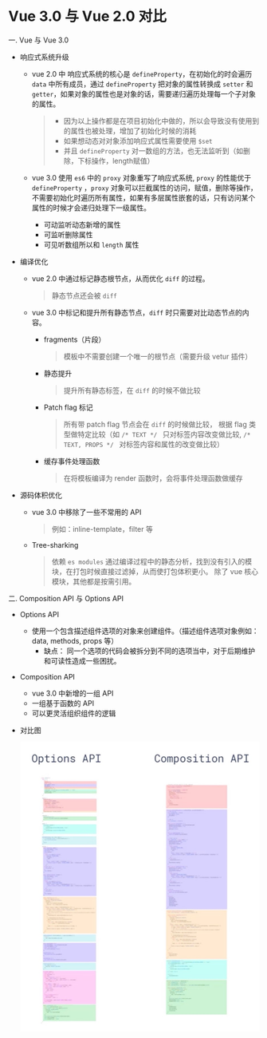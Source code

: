 # Vue 3.0 与 Vue 2.0 对比
一. Vue 与 Vue 3.0
  + 响应式系统升级
    - vue 2.0 中 响应式系统的核心是 `defineProperty`，在初始化的时会遍历 `data` 中所有成员，通过 `defineProperty` 把对象的属性转换成 `setter` 和 `getter`，如果对象的属性也是对象的话，需要递归遍历处理每一个子对象的属性。  
      > + 因为以上操作都是在项目初始化中做的，所以会导致没有使用到的属性也被处理，增加了初始化时候的消耗
      > + 如果想动态对对象添加响应式属性需要使用 `$set`
      > + 并且 `defineProperty` 对一数组的方法，也无法监听到（如删除，下标操作，length赋值）

    - vue 3.0 使用 `es6` 中的 `proxy` 对象重写了响应式系统, `proxy` 的性能优于 `defineProperty` ，`proxy` 对象可以拦截属性的访问，赋值，删除等操作，不需要初始化时遍历所有属性，如果有多层属性嵌套的话，只有访问某个属性的时候才会递归处理下一级属性。
      + 可动监听动态新增的属性
      + 可监听删除属性
      + 可见听数组所以和 `length` 属性

  + 编译优化
    - vue 2.0 中通过标记静态根节点，从而优化 `diff` 的过程。
      > 静态节点还会被 `diff`

    - vue 3.0 中标记和提升所有静态节点，`diff` 时只需要对比动态节点的内容。
      + fragments（片段）
        > 模板中不需要创建一个唯一的根节点（需要升级 vetur 插件）

      + 静态提升
        > 提升所有静态标签，在 `diff` 的时候不做比较

      + Patch flag 标记
        > 所有带 patch flag 节点会在 `diff` 的时候做比较，
        > 根据 flag 类型做特定比较（如 `/* TEXT */ ` 只对标签内容改变做比较, `/* TEXT, PROPS */ ` 对标签内容和属性的改变做比较）
        
      + 缓存事件处理函数
        > 在将模板编译为 render 函数时，会将事件处理函数做缓存

  + 源码体积优化
    - vue 3.0 中移除了一些不常用的 API
      > 例如：inline-template，filter 等
    - Tree-sharking
      > 依赖 `es modules` 通过编译过程中的静态分析，找到没有引入的模块，在打包时候直接过滤掉，从而使打包体积更小。
      > 除了 vue 核心模块，其他都是按需引用。


二. Composition API 与 Options API
  + Options API
    - 使用一个包含描述组件选项的对象来创建组件。（描述组件选项对象例如：data, methods, props 等）
      + 缺点： 同一个选项的代码会被拆分到不同的选项当中，对于后期维护和可读性造成一些困扰。

  + Composition API
    - vue 3.0 中新增的一组 API
    - 一组基于函数的 API
    - 可以更灵活组织组件的逻辑
  
  + 对比图  

    ![compositionAPI 对比](compositionAPI.jpg)